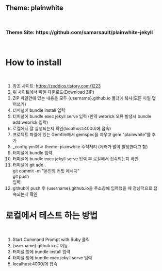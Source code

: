 <h2>Theme: plainwhite </h2> <br>
<h3> Theme Site: https://github.com/samarsault/plainwhite-jekyll </h3> <br>
<h1> How to install </h1> <br> 

1. 참조 사이트: https://zeddios.tistory.com/1223
2. 위 사이트에서 파일 다운로드(Download ZIP)
3. ZIP 파일안에 있는 내용을 모두 {username}.github.io 폴더에 복사(모든 파일 덮어쓰기)
4. 터미널에 bundle install 입력
5. 터미널에 bundle exec jekyll serve 입력 (만약 webrick 오류 발생시 bundle add webrick 입력)
6. 로컬에서 잘 실행되는지 확인(localhost:4000/에 접속)
7. 프로젝트 파일에 있는 Gemfile에서 gemspec을 지우고 gem "plainwhite"를 추가
8. _config.yml에서 theme: plainwhite 주석처리 (에러가 많이 발생한다고 함)
9. 터미널에 bundle 입력
10. 터미널에 bundle exec jekyll serve 입력 후 로컬에서 접속되는지 확인
11. 터미널에 
git add . <br>
git commit -m "본인의 커밋 메세지" <br>
git push <br>
입력 
12. github에 push 후 {username}.github.io을 주소창에 입력했을 때 정상적으로 접속되는지 확인

<h1> 로컬에서 테스트 하는 방법 </h1> <br>

1. Start Command Prompt with Ruby 클릭 <br>
2. {username}.github.io로 이동 <br>
3. 터미널 창에 bundle install 입력 <br>
4. 터미널 창에 bundle exec jekyll serve 입력 <br>
5. localhost:4000/에 접속